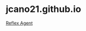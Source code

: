 # jcano21.github.io

[Reflex Agent](https://jcano21.github.io/artificial_intelligence_js/reflex_agent.html)
